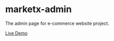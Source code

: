 # marketx-admin
The admin page for e-commerce website project.

[Live Demo](xadmin-laihuutoan.vercel.app)
